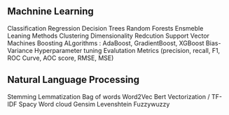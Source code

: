 ## Machnine Learning
Classification
Regression
Decision Trees
Random Forests
Ensmeble Leaning Methods
Clustering
Dimensionality Redcution
Support Vector Machines
Boosting ALgorithms : AdaBoost, GradientBoost, XGBoost
Bias-Variance
Hyperparameter tuning
Evalutation Metrics (precision, recall, F1, ROC Curve, AOC score, RMSE, MSE)

## Natural Language Processing
Stemming
Lemmatization
Bag of words
Word2Vec
Bert
Vectorization / TF-IDF
Spacy
Word cloud
Gensim
Levenshtein
Fuzzywuzzy
